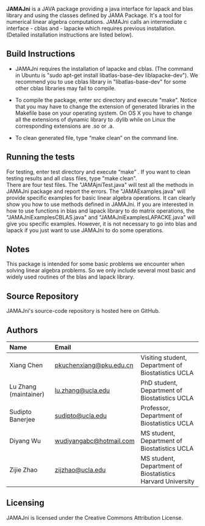 <b>JAMAJni</b> is a JAVA package providing a java interface for lapack and blas library and using the classes defined by JAMA Package. It's a tool for numerical linear algebra computations. JAMAJni calls an intermediate c interface - cblas and - lapacke which requires previous installation. (Detailed installation instructions are listed below). 


Build Instructions
------------------

* JAMAJni requires the installation of lapacke and cblas. (The command in Ubuntu is "sudo apt-get install libatlas-base-dev liblapacke-dev"). We recommend you to use cblas library in "libatlas-base-dev" for some other cblas libraries may fail to compile.

* To compile the package, enter src directory and execute "make". Notice that you may have to change the extension of generated libraries in the Makefile base on your operating system. On OS X you have to change all the extensions of dynamic library to .dylib while on Linux the corresponding extensions are .so or .a. 

* To clean generated file, type “make clean” on the command line.  


Running the tests
-----------------
For testing, enter test directory and execute “make” . If you want to clean testing results and all class files, type "make clean".  
There are four test files. The "JAMAjniTest.java" will test all the methods in JAMAJni package and report the errors. The "JAMAExamples.java" will provide specific examples for basic linear algebra operations. It can clearly show you how to use methods defined in JAMAJni. If you are interested in how to use functions in blas and lapack library to do matrix operations, the "JAMAJniExamplesCBLAS.java" and "JAMAJniExamplesLAPACKE.java" will give you specific examples. However, it is not necessary to go into blas and lapack if you just want to use JAMAJni to do some operations.

Notes
---------
This package is intended for some basic problems we encounter when solving linear algebra problems. So we only include several most basic and widely used routines of the blas and lapack library.


Source Repository
-----------------
JAMAJni's source-code repository is hosted here on GitHub.


Authors
---------

| Name   | Email       |              |
|:------ |:----------- | :----------- |
| Xiang Chen | pkuchenxiang@pku.edu.cn   | Visiting student, Department of Biostatistics  UCLA|
| Lu Zhang (maintainer)| lu.zhang@ucla.edu    | PhD student, Department of Biostatistics UCLA  |                             
| Sudipto Banerjee | sudipto@ucla.edu   | Professor, Department of Biostatistics  UCLA |
| Diyang Wu | wudiyangabc@hotmail.com    | MS student, Department of Biostatistics  UCLA|
| Zijie Zhao | zijzhao@ucla.edu    | MS student, Department of Biostatistics Harvard University|
<!--- --->
                             


Licensing
---------
JAMAJni is licensed under the Creative Commons Attribution License. 



